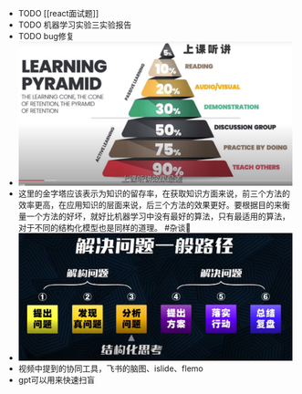 - TODO [[react面试题]]
- TODO 机器学习实验三实验报告
- TODO bug修复
- ![image.png](../assets/image_1702352496677_0.png)
- 这里的金字塔应该表示为知识的留存率，在获取知识方面来说，前三个方法的效率更高，在应用知识的层面来说，后三个方法的效果更好。要根据目的来衡量一个方法的好坏，就好比机器学习中没有最好的算法，只有最适用的算法，对于不同的结构化模型也是同样的道理。 #杂谈🍉
- ![image.png](../assets/image_1702356898053_0.png)
- 视频中提到的协同工具，飞书的脑图、islide、flemo
- gpt可以用来快速扫盲